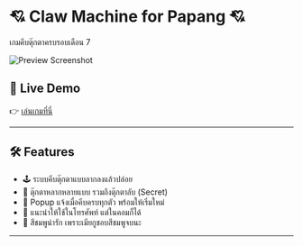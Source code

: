 # 💘 Claw Machine for Papang 💘

เกมคีบตุ๊กตาครบรอบเดือน 7 

![Preview Screenshot](preview.png) <!-- แนบรูปหน้าจอไว้ด้วยถ้ามี -->

## 🔗 Live Demo

👉 [เล่นเกมที่นี่](https://your-username.github.io/claw-machine/)  

---

## 🛠 Features

- 🕹 ระบบคีบตุ๊กตาแบบลากลงแล้วปล่อย
- 🧸 ตุ๊กตาหลากหลายแบบ รวมถึงตุ๊กตาลับ (Secret)
- 💬 Popup แจ้งเมื่อคีบครบทุกตัว พร้อมให้เริ่มใหม่
- 📱 แนะนำให้ใช้ในโทรศัพท์ แต่ในคอมก็ได้
- 💖 สีชมพูน่ารัก เพราะเมียกูชอบสีชมพูจบนะ

---

